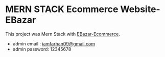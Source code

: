 # MERN STACK Ecommerce Website-EBazar 
This project was Mern Stack with [EBazar-Ecommerce](https://ebazar-website.herokuapp.com/).
- admin email : iamfarhan09@gmail.com
- admin password: 12345678

